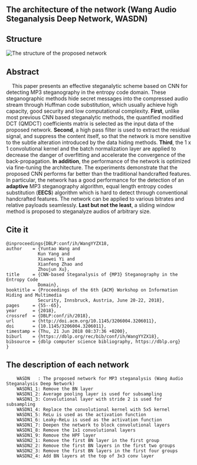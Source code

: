 ## The architecture of the network (Wang Audio Steganalysis Deep Network, WASDN)
## Structure
![The structure of the proposed network](https://i.imgur.com/h0o5lfB.jpg)

## Abstract
&nbsp;&nbsp;&nbsp;&nbsp;This paper presents an effective steganalytic scheme based on CNN for detecting MP3 steganography in the entropy code domain. These steganographic methods hide secret messages into the compressed audio stream through Huffman code substitution, which usually achieve high capacity, good security and low computational complexity. **First**, unlike most previous CNN based steganalytic methods, the quantified modified DCT (QMDCT) coefficients matrix is selected as the input data of the proposed network. **Second**, a high pass filter is used to extract the residual signal, and suppress the content itself, so that the network is more sensitive to the subtle alteration introduced by the data hiding methods. **Third**, the 1 x 1 convolutional kernel and the batch normalization layer are applied to decrease the danger of overfitting and accelerate the convergence of the back-propagation. **In addition**, the performance of the network is optimized via fine-tuning the architecture. The experiments demonstrate that the proposed CNN performs far better than the traditional handcrafted features. In particular, the network has a good performance for the detection of an **adaptive** MP3 steganography algorithm, equal length entropy codes substitution (**EECS**) algorithm which is hard to detect through conventional handcrafted features. The network can be applied to various bitrates and relative payloads seamlessly. **Last but not the least**, a sliding window method is proposed to steganalyze audios of arbitrary size.

## Cite it
    @inproceedings{DBLP:conf/ih/WangYYZX18,
    author    = {Yuntao Wang and
                Kun Yang and
                Xiaowei Yi and
                Xianfeng Zhao and
                Zhoujun Xu},
    title     = {CNN-based Steganalysis of {MP3} Steganography in the Entropy Code
                Domain},
    booktitle = {Proceedings of the 6th {ACM} Workshop on Information Hiding and Multimedia
                Security, Innsbruck, Austria, June 20-22, 2018},
    pages     = {55--65},
    year      = {2018},
    crossref  = {DBLP:conf/ih/2018},
    url       = {http://doi.acm.org/10.1145/3206004.3206011},
    doi       = {10.1145/3206004.3206011},
    timestamp = {Thu, 21 Jun 2018 08:37:36 +0200},
    biburl    = {https://dblp.org/rec/bib/conf/ih/WangYYZX18},
    bibsource = {dblp computer science bibliography, https://dblp.org}
    }

## The description of each network
        WASDN   : The proposed network for MP3 steganalysis (Wang Audio Steganalysis Deep Network)
        WASDN1_1: Remove the BN layer
        WASDN1_2: Average pooling layer is used for subsampling
        WASDN1_3: Convolutional layer with stride 2 is used for subsampling
        WASDN1_4: Replace the convolutional kernel with 5x5 kernel
        WASDN1_5: ReLu is used as the activation function
        WASDN1_6: Leaky-ReLu is used as the activation function
        WASDN1_7: Deepen the network to block convolutional layers
        WASDN1_8: Remove the 1x1 convolutional layers
        WASDN1_9: Remove the HPF layer
        WASDN2_1: Remove the first BN layer in the first group
        WASDN2_2: Remove the first BN layers in the first two groups
        WASDN2_3: Remove the first BN layers in the first four groups
        WASDN2_4: Add BN layers at the top of 3x3 conv layer